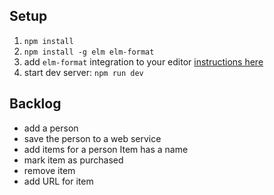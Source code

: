 ## Setup

1. `npm install`
2. `npm install -g elm elm-format`
3. add `elm-format` integration to your editor [instructions here](https://github.com/avh4/elm-format#editor-integration)
4. start dev server: `npm run dev`


## Backlog

* add a person
* save the person to a web service
* add items for a person Item has a name
* mark item as purchased
* remove item
* add URL for item



